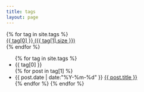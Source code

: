 ```yaml
---
title: tags
layout: page
---
```


<div id='tag_cloud'>
{% for tag in site.tags %}
<div class="tag_item">
    <a href="#{{ tag[0] }}" title="{{ tag[0] }}" rel="{{ tag[1].size }}">{{ tag[0] }} ({{ tag[1].size }})</a>
</div>
{% endfor %}
</div>

<ul class="listing">
{% for tag in site.tags %}
  <li class="listing-seperator" id="{{ tag[0] }}">{{ tag[0] }}</li>
{% for post in tag[1] %}
  <li class="listing-item">
  <time datetime="{{ post.date | date:"%Y-%m-%d" }}">{{ post.date | date:"%Y-%m-%d" }}</time>
  <a href="{{ site.url }}{{ post.url }}" title="{{ post.title }}">{{ post.title }}</a>
  </li>
{% endfor %}
{% endfor %}
</ul>
